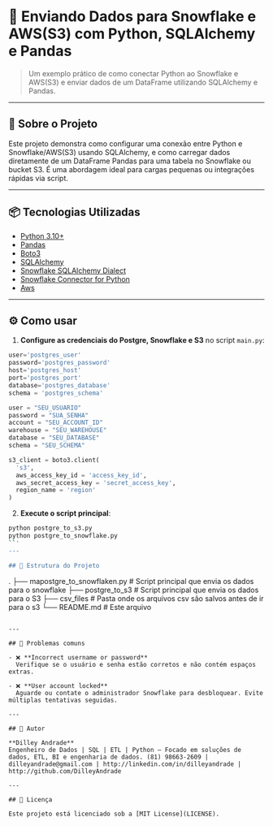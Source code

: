 # 🚀 Enviando Dados para Snowflake e AWS(S3) com Python, SQLAlchemy e Pandas

> Um exemplo prático de como conectar Python ao Snowflake e AWS(S3) e enviar dados de um DataFrame utilizando SQLAlchemy e Pandas.

---

## 📌 Sobre o Projeto

Este projeto demonstra como configurar uma conexão entre Python e Snowflake/AWS(S3) usando SQLAlchemy, e como carregar dados diretamente de um DataFrame Pandas para uma tabela no Snowflake ou bucket S3. É uma abordagem ideal para cargas pequenas ou integrações rápidas via script.

---

## 📦 Tecnologias Utilizadas

- [Python 3.10+](https://www.python.org/)
- [Pandas](https://pandas.pydata.org/)
- [Boto3](https://boto3.amazonaws.com/)
- [SQLAlchemy](https://www.sqlalchemy.org/)
- [Snowflake SQLAlchemy Dialect](https://docs.snowflake.com/en/user-guide/sqlalchemy)
- [Snowflake Connector for Python](https://docs.snowflake.com/en/developer-guide/python-connector)
- [Aws](https://aws.amazon.com/)

---

## ⚙️ Como usar

1. **Configure as credenciais do Postgre, Snowflake e S3** no script `main.py`:

```python
user='postgres_user'
password='postgres_password'
host='postgres_host'
port='postgres_port'
database='postgres_database'
schema = 'postgres_schema'
```

```python
user = "SEU_USUARIO"
password = "SUA_SENHA"
account = "SEU_ACCOUNT_ID"
warehouse = "SEU_WAREHOUSE"
database = "SEU_DATABASE"
schema = "SEU_SCHEMA"
```

```python
s3_client = boto3.client(
  's3',
  aws_access_key_id = 'access_key_id',
  aws_secret_access_key = 'secret_access_key',
  region_name = 'region'
)
```

2. **Execute o script principal**:

```bash
python postgre_to_s3.py
python postgre_to_snowflake.py
``'
---

## 📂 Estrutura do Projeto

```
.
├── mapostgre_to_snowflaken.py  # Script principal que envia os dados para o snowflake
├── postgre_to_s3               # Script principal que envia os dados para o S3
├── csv_files                   # Pasta onde os arquivos csv são salvos antes de ir para o s3
└── README.md                   # Este arquivo
```

---

## 🛑 Problemas comuns

- ❌ **Incorrect username or password**  
  Verifique se o usuário e senha estão corretos e não contém espaços extras.

- ❌ **User account locked**  
  Aguarde ou contate o administrador Snowflake para desbloquear. Evite múltiplas tentativas seguidas.

---

## 👤 Autor

**Dilley Andrade**  
Engenheiro de Dados | SQL | ETL | Python — Focado em soluções de dados, ETL, BI e engenharia de dados. (81) 98663-2609 | dilleyandrade@gmail.com | http://linkedin.com/in/dilleyandrade | http://github.com/DilleyAndrade

---

## 📃 Licença

Este projeto está licenciado sob a [MIT License](LICENSE).
